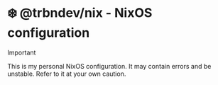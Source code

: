 # ❄️ @trbndev/nix - NixOS configuration

> [!IMPORTANT]
> This is my personal NixOS configuration. 
> It may contain errors and be unstable. Refer to it at your own caution.